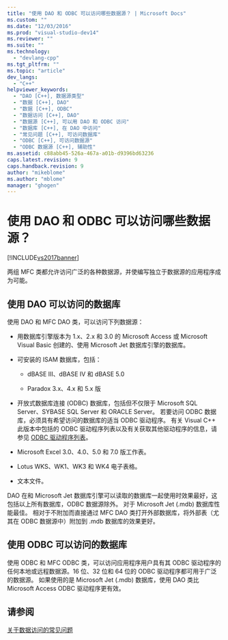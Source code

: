 ```yaml
---
title: "使用 DAO 和 ODBC 可以访问哪些数据源？ | Microsoft Docs"
ms.custom: ""
ms.date: "12/03/2016"
ms.prod: "visual-studio-dev14"
ms.reviewer: ""
ms.suite: ""
ms.technology: 
  - "devlang-cpp"
ms.tgt_pltfrm: ""
ms.topic: "article"
dev_langs: 
  - "C++"
helpviewer_keywords: 
  - "DAO [C++], 数据源类型"
  - "数据 [C++], DAO"
  - "数据 [C++], ODBC"
  - "数据访问 [C++], DAO"
  - "数据源 [C++], 可以用 DAO 和 ODBC 访问"
  - "数据库 [C++], 在 DAO 中访问"
  - "常见问题 [C++], 可访问数据库"
  - "ODBC [C++], 可访问数据源"
  - "ODBC 数据源 [C++], 辅助性"
ms.assetid: c88abb45-526a-467a-a01b-d9396bd63236
caps.latest.revision: 9
caps.handback.revision: 9
author: "mikeblome"
ms.author: "mblome"
manager: "ghogen"
---
```

# 使用 DAO 和 ODBC 可以访问哪些数据源？
[!INCLUDE[vs2017banner](../assembler/inline/includes/vs2017banner.md)]

两组 MFC 类都允许访问广泛的各种数据源，并使编写独立于数据源的应用程序成为可能。  
  
##  <a name="_core_databases_you_can_access_with_dao"></a> 使用 DAO 可以访问的数据库  
 使用 DAO 和 MFC DAO 类，可以访问下列数据源：  
  
-   用数据库引擎版本为 1.x、2.x 和 3.0 的 Microsoft Access 或 Microsoft Visual Basic 创建的、使用 Microsoft Jet 数据库引擎的数据库。  
  
-   可安装的 ISAM 数据库，包括：  
  
    -   dBASE III、dBASE IV 和 dBASE 5.0  
  
    -   Paradox 3.x、4.x 和 5.x 版  
  
-   开放式数据库连接 \(ODBC\) 数据库，包括但不仅限于 Microsoft SQL Server、SYBASE SQL Server 和 ORACLE Server。  若要访问 ODBC 数据库，必须具有希望访问的数据库的适当 ODBC 驱动程序。  有关 Visual C\+\+ 此版本中包括的 ODBC 驱动程序列表以及有关获取其他驱动程序的信息，请参见 [ODBC 驱动程序列表](../data/odbc/odbc-driver-list.md)。  
  
-   Microsoft Excel 3.0、4.0、5.0 和 7.0 版工作表。  
  
-   Lotus WKS、WK1、WK3 和 WK4 电子表格。  
  
-   文本文件。  
  
 DAO 在和 Microsoft Jet 数据库引擎可以读取的数据库一起使用时效果最好，这包括以上所有数据库，ODBC 数据源除外。  对于 Microsoft Jet \(.mdb\) 数据库性能最佳。  相对于不附加而直接通过 MFC DAO 类打开外部数据库，将外部表（尤其在 ODBC 数据源中）附加到 .mdb 数据库的效果更好。  
  
##  <a name="_core_databases_you_can_access_with_odbc"></a> 使用 ODBC 可以访问的数据库  
 使用 ODBC 和 MFC ODBC 类，可以访问应用程序用户具有其 ODBC 驱动程序的任何本地或远程数据源。16 位、32 位和 64 位的 ODBC 驱动程序都可用于广泛的数据源。  如果使用的是 Microsoft Jet \(.mdb\) 数据库，使用 DAO 类比 Microsoft Access ODBC 驱动程序更有效。  
  
## 请参阅  
 [关于数据访问的常见问题](../data/data-access-frequently-asked-questions-mfc-data-access.md)
